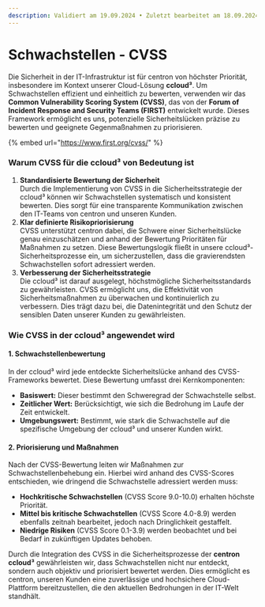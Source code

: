 ```yaml
---
description: Validiert am 19.09.2024 • Zuletzt bearbeitet am 18.09.2024
---
```


# Schwachstellen - CVSS

Die Sicherheit in der IT-Infrastruktur ist für centron von höchster Priorität, insbesondere im Kontext unserer Cloud-Lösung **ccloud³**. Um Schwachstellen effizient und einheitlich zu bewerten, verwenden wir das **Common Vulnerability Scoring System (CVSS)**, das von der **Forum of Incident Response and Security Teams (FIRST)** entwickelt wurde. Dieses Framework ermöglicht es uns, potenzielle Sicherheitslücken präzise zu bewerten und geeignete Gegenmaßnahmen zu priorisieren.

{% embed url="https://www.first.org/cvss/" %}

### **Warum CVSS für die ccloud³ von Bedeutung ist**

1. **Standardisierte Bewertung der Sicherheit**\
   Durch die Implementierung von CVSS in die Sicherheitsstrategie der ccloud³ können wir Schwachstellen systematisch und konsistent bewerten. Dies sorgt für eine transparente Kommunikation zwischen den IT-Teams von centron und unseren Kunden.
2. **Klar definierte Risikopriorisierung**\
   CVSS unterstützt centron dabei, die Schwere einer Sicherheitslücke genau einzuschätzen und anhand der Bewertung Prioritäten für Maßnahmen zu setzen. Diese Bewertungslogik fließt in unsere ccloud³-Sicherheitsprozesse ein, um sicherzustellen, dass die gravierendsten Schwachstellen sofort adressiert werden.
3. **Verbesserung der Sicherheitsstrategie**\
   Die ccloud³ ist darauf ausgelegt, höchstmögliche Sicherheitsstandards zu gewährleisten. CVSS ermöglicht uns, die Effektivität von Sicherheitsmaßnahmen zu überwachen und kontinuierlich zu verbessern. Dies trägt dazu bei, die Datenintegrität und den Schutz der sensiblen Daten unserer Kunden zu gewährleisten.

### **Wie CVSS in der ccloud³ angewendet wird**

#### **1. Schwachstellenbewertung**

In der ccloud³ wird jede entdeckte Sicherheitslücke anhand des CVSS-Frameworks bewertet. Diese Bewertung umfasst drei Kernkomponenten:

* **Basiswert:** Dieser bestimmt den Schweregrad der Schwachstelle selbst.
* **Zeitlicher Wert:** Berücksichtigt, wie sich die Bedrohung im Laufe der Zeit entwickelt.
* **Umgebungswert:** Bestimmt, wie stark die Schwachstelle auf die spezifische Umgebung der ccloud³ und unserer Kunden wirkt.

#### **2. Priorisierung und Maßnahmen**

Nach der CVSS-Bewertung leiten wir Maßnahmen zur Schwachstellenbehebung ein. Hierbei wird anhand des CVSS-Scores entschieden, wie dringend die Schwachstelle adressiert werden muss:

* **Hochkritische Schwachstellen** (CVSS Score 9.0-10.0) erhalten höchste Priorität.
* **Mittel bis kritische Schwachstellen** (CVSS Score 4.0-8.9) werden ebenfalls zeitnah bearbeitet, jedoch nach Dringlichkeit gestaffelt.
* **Niedrige Risiken** (CVSS Score 0.1-3.9) werden beobachtet und bei Bedarf in zukünftigen Updates behoben.

Durch die Integration des CVSS in die Sicherheitsprozesse der **centron ccloud³** gewährleisten wir, dass Schwachstellen nicht nur entdeckt, sondern auch objektiv und priorisiert bewertet werden. Dies ermöglicht es centron, unseren Kunden eine zuverlässige und hochsichere Cloud-Plattform bereitzustellen, die den aktuellen Bedrohungen in der IT-Welt standhält.

